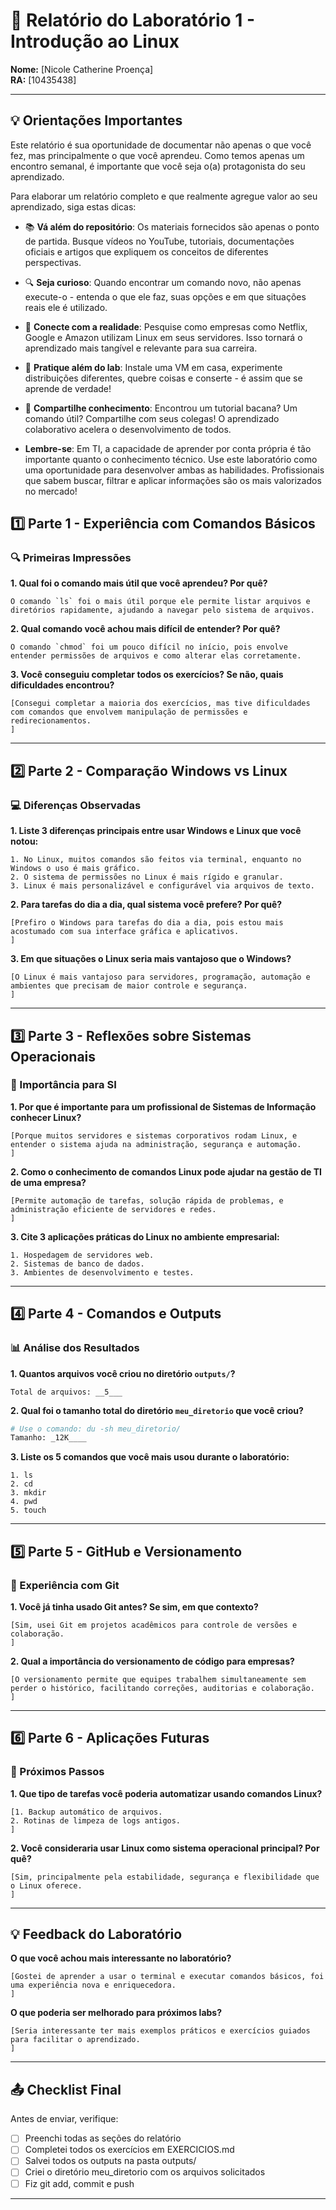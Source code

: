 # 📝 Relatório do Laboratório 1 - Introdução ao Linux

**Nome:** [Nicole Catherine Proença]  
**RA:** [10435438]  

---

## 💡 Orientações Importantes
Este relatório é sua oportunidade de documentar não apenas o que você fez, mas principalmente o que você aprendeu. Como temos apenas um encontro semanal, é importante que você seja o(a) protagonista do seu aprendizado.

Para elaborar um relatório completo e que realmente agregue valor ao seu aprendizado, siga estas dicas:

- 📚 **Vá além do repositório**: Os materiais fornecidos são apenas o ponto de partida. Busque vídeos no YouTube, tutoriais, documentações oficiais e artigos que expliquem os conceitos de diferentes perspectivas.
- 🔍 **Seja curioso**: Quando encontrar um comando novo, não apenas execute-o - entenda o que ele faz, suas opções e em que situações reais ele é utilizado.
- 💭 **Conecte com a realidade**: Pesquise como empresas como Netflix, Google e Amazon utilizam Linux em seus servidores. Isso tornará o aprendizado mais tangível e relevante para sua carreira.
- 🎯 **Pratique além do lab**: Instale uma VM em casa, experimente distribuições diferentes, quebre coisas e conserte - é assim que se aprende de verdade!
- 🤝 **Compartilhe conhecimento**: Encontrou um tutorial bacana? Um comando útil? Compartilhe com seus colegas! O aprendizado colaborativo acelera o desenvolvimento de todos.

- **Lembre-se**: Em TI, a capacidade de aprender por conta própria é tão importante quanto o conhecimento técnico. Use este laboratório como uma oportunidade para desenvolver ambas as habilidades. Profissionais que sabem buscar, filtrar e aplicar informações são os mais valorizados no mercado!

## 1️⃣ Parte 1 - Experiência com Comandos Básicos

### 🔍 Primeiras Impressões

**1. Qual foi o comando mais útil que você aprendeu? Por quê?**

```
O comando `ls` foi o mais útil porque ele permite listar arquivos e diretórios rapidamente, ajudando a navegar pelo sistema de arquivos.

```

**2. Qual comando você achou mais difícil de entender? Por quê?**

```
O comando `chmod` foi um pouco difícil no início, pois envolve entender permissões de arquivos e como alterar elas corretamente.

```

**3. Você conseguiu completar todos os exercícios? Se não, quais dificuldades encontrou?**

```
[Consegui completar a maioria dos exercícios, mas tive dificuldades com comandos que envolvem manipulação de permissões e redirecionamentos.
]
```

---

## 2️⃣ Parte 2 - Comparação Windows vs Linux

### 💻 Diferenças Observadas

**1. Liste 3 diferenças principais entre usar Windows e Linux que você notou:**

```
1. No Linux, muitos comandos são feitos via terminal, enquanto no Windows o uso é mais gráfico.
2. O sistema de permissões no Linux é mais rígido e granular.
3. Linux é mais personalizável e configurável via arquivos de texto.

```

**2. Para tarefas do dia a dia, qual sistema você prefere? Por quê?**

```
[Prefiro o Windows para tarefas do dia a dia, pois estou mais acostumado com sua interface gráfica e aplicativos.
]
```

**3. Em que situações o Linux seria mais vantajoso que o Windows?**

```
[O Linux é mais vantajoso para servidores, programação, automação e ambientes que precisam de maior controle e segurança.
]
```

---

## 3️⃣ Parte 3 - Reflexões sobre Sistemas Operacionais

### 🎯 Importância para SI

**1. Por que é importante para um profissional de Sistemas de Informação conhecer Linux?**

```
[Porque muitos servidores e sistemas corporativos rodam Linux, e entender o sistema ajuda na administração, segurança e automação.
]
```

**2. Como o conhecimento de comandos Linux pode ajudar na gestão de TI de uma empresa?**

```
[Permite automação de tarefas, solução rápida de problemas, e administração eficiente de servidores e redes.
]
```

**3. Cite 3 aplicações práticas do Linux no ambiente empresarial:**

```
1. Hospedagem de servidores web.
2. Sistemas de banco de dados.
3. Ambientes de desenvolvimento e testes.
```

---

## 4️⃣ Parte 4 - Comandos e Outputs

### 📊 Análise dos Resultados

**1. Quantos arquivos você criou no diretório `outputs/`?**

```
Total de arquivos: __5___
```

**2. Qual foi o tamanho total do diretório `meu_diretorio` que você criou?**

```bash
# Use o comando: du -sh meu_diretorio/
Tamanho: _12K____
```

**3. Liste os 5 comandos que você mais usou durante o laboratório:**

```
1. ls
2. cd
3. mkdir
4. pwd
5. touch

```

---

## 5️⃣ Parte 5 - GitHub e Versionamento

### 🔧 Experiência com Git

**1. Você já tinha usado Git antes? Se sim, em que contexto?**

```
[Sim, usei Git em projetos acadêmicos para controle de versões e colaboração.
]
```

**2. Qual a importância do versionamento de código para empresas?**

```
[O versionamento permite que equipes trabalhem simultaneamente sem perder o histórico, facilitando correções, auditorias e colaboração.
]
```

---

## 6️⃣ Parte 6 - Aplicações Futuras

### 🚀 Próximos Passos

**1. Que tipo de tarefas você poderia automatizar usando comandos Linux?**

```
[1. Backup automático de arquivos.
2. Rotinas de limpeza de logs antigos.
]
```

**2. Você consideraria usar Linux como sistema operacional principal? Por quê?**

```
[Sim, principalmente pela estabilidade, segurança e flexibilidade que o Linux oferece.
]
```

---

## 💡 Feedback do Laboratório

**O que você achou mais interessante no laboratório?**

```
[Gostei de aprender a usar o terminal e executar comandos básicos, foi uma experiência nova e enriquecedora.
]
```

**O que poderia ser melhorado para próximos labs?**

```
[Seria interessante ter mais exemplos práticos e exercícios guiados para facilitar o aprendizado.
]
```

---

## 📤 Checklist Final

Antes de enviar, verifique:

- [ ] Preenchi todas as seções do relatório
- [ ] Completei todos os exercícios em EXERCICIOS.md
- [ ] Salvei todos os outputs na pasta outputs/
- [ ] Criei o diretório meu_diretorio com os arquivos solicitados
- [ ] Fiz git add, commit e push

---